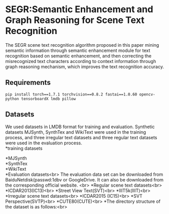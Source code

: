 # SEGR:Semantic Enhancement and Graph Reasoning for Scene Text Recognition
The SEGR scene text recognition algorithm proposed in this paper mining semantic information through semantic enhancement module for text recognition based on semantic enhancement, and then correcting the misrecognized text characters according to context information through graph reasoning mechanism, which improves the text recognition accuracy.  
## Requirements
```
pip install torch==1.7.1 torchvision==0.8.2 fastai==1.0.60 opencv-python tensorboardX lmdb pillow
```
## Datasets
We used datasets in LMDB format for training and evaluation. Synthetic datasets MJSynth, SynthTex and WikiText were used in the training process, and three irregular text datasets and three regular text datasets were used in the evaluation process.<br>
*training datasets<br>

  *MJSynth<br>
  *SynthTex<br>
  *WikiText<br>
*Evaluation datasets\<br>
The evaluation data set can be downloaded from  BaiduNetdisk(passwd:1dbv or GoogleDrive.  It can also be downloaded from the corresponding official website. \<br>
  *Regular scene text datasets\<br>
    *ICDAR2013(IC13)\<br>
    *Street View Text(SVT)\<br>
    *IIIT5k(IIIT)\<br>
  *Irregular scene text datasets\<br>
    *ICDAR2015 (IC15)\<br>
    *SVT Perspective(SVTP)\<br>
    *CUTE80(CUTE)\<br>
*The directory structure of the dataset is as follows:\<br>
